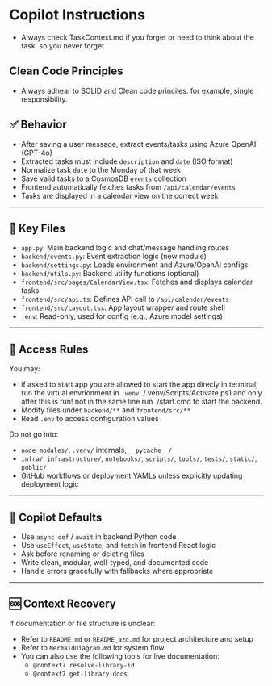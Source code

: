 # Copilot Instructions
- Always check TaskContext.md if you forget or need to think about the task. so you never forget

## Clean Code Principles
- Always adhear to SOLID and Clean code princiles. for example, single responsibility.

## ✅ Behavior

- After saving a user message, extract events/tasks using Azure OpenAI (GPT-4o)
- Extracted tasks must include `description` and `date` (ISO format)
- Normalize task `date` to the Monday of that week
- Save valid tasks to a CosmosDB `events` collection
- Frontend automatically fetches tasks from `/api/calendar/events`
- Tasks are displayed in a calendar view on the correct week

---

## 📁 Key Files

- `app.py`: Main backend logic and chat/message handling routes
- `backend/events.py`: Event extraction logic (new module)
- `backend/settings.py`: Loads environment and Azure/OpenAI configs
- `backend/utils.py`: Backend utility functions (optional)
- `frontend/src/pages/CalendarView.tsx`: Fetches and displays calendar tasks
- `frontend/src/api.ts`: Defines API call to `/api/calendar/events`
- `frontend/src/Layout.tsx`: App layout wrapper and route shell
- `.env`: Read-only, used for config (e.g., Azure model settings)
---

## 🔐 Access Rules

You may:
-  if asked to start app you are allowed to start the app direcly in terminal, run the virtual envrionment in  `.venv` ./.venv/Scripts/Activate.ps1 and only after this is run! not in the same line run  ./start.cmd to start the backend.
- Modify files under `backend/**` and `frontend/src/**`
- Read `.env` to access configuration values

Do not go into:
- `node_modules/`, `.venv/` internals, `__pycache__/`
- `infra/`, `infrastructure/`, `notebooks/`, `scripts/`, `tools/`, `tests/`, `static/`, `public/`
- GitHub workflows or deployment YAMLs unless explicitly updating deployment logic

---

## 🧠 Copilot Defaults

- Use `async def` / `await` in backend Python code
- Use `useEffect`, `useState`, and `fetch` in frontend React logic
- Ask before renaming or deleting files
- Write clean, modular, well-typed, and documented code
- Handle errors gracefully with fallbacks where appropriate

---

## 🆘 Context Recovery

If documentation or file structure is unclear:
- Refer to `README.md` or `README_azd.md` for project architecture and setup
- Refer to `MermaidDiagram.md` for system flow
- You can also use the following tools for live documentation:
  - `@context7 resolve-library-id`
  - `@context7 get-library-docs`


